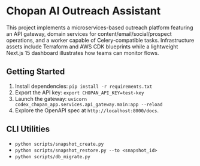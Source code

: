 # Chopan AI Outreach Assistant

This project implements a microservices-based outreach platform featuring an API gateway, domain
services for content/email/social/prospect operations, and a worker capable of Celery-compatible
tasks. Infrastructure assets include Terraform and AWS CDK blueprints while a lightweight Next.js 15
dashboard illustrates how teams can monitor flows.

## Getting Started
1. Install dependencies: `pip install -r requirements.txt`
2. Export the API key: `export CHOPAN_API_KEY=test-key`
3. Launch the gateway: `uvicorn codex_chopan_app.services.api_gateway.main:app --reload`
4. Explore the OpenAPI spec at `http://localhost:8000/docs`.

## CLI Utilities
- `python scripts/snapshot_create.py`
- `python scripts/snapshot_restore.py --to <snapshot_id>`
- `python scripts/db_migrate.py`
